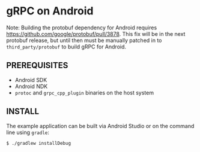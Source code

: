 # gRPC on Android

Note: Building the protobuf dependency for Android requires
https://github.com/google/protobuf/pull/3878. This fix will be in the next
protobuf release, but until then must be manually patched in to
`third_party/protobuf` to build gRPC for Android.

## PREREQUISITES

- Android SDK
- Android NDK
- `protoc` and `grpc_cpp_plugin` binaries on the host system

## INSTALL

The example application can be built via Android Studio or on the command line
using `gradle`:

```sh
$ ./gradlew installDebug
```
